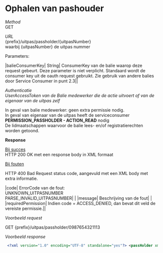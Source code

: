 ---
---

# Ophalen van pashouder

_Method_<br> GET

_URL_<br> {prefix}/uitpas/passholder/{uitpasNumber}<br> waarbij {uitpasNumber} de uitpas nummer

Parameters:

 

|balieConsumerKey| String| ConsumerKey van de balie waarop deze request gebeurt. Deze parameter is niet verplicht. Standaard wordt de consumer key uit de oauth request gebruikt. Zie gebruik van andere balies door Service Consumer in punt 2.3||

_Authenticatie_<br> _UserAccessToken van de Balie medewerker die de actie uitvoert of van de eigenaar van de uitpas zelf_

In geval van balie medewerker: geen extra permissie nodig.<br> In geval van eigenaar van de uitpas heeft de serviceconsumer **PERMISSION\_PASSHOLDER - ACTION\_READ** nodig<br> De lidmaatschappen waarvoor de balie lees- en/of registratierechten worden getoond.

**Response**

<u>Bij succes</u><br> HTTP 200 OK met een response body in XML formaat

<u>Bij fouten</u>

HTTP 400 Bad Request status code, aangevuld met een XML body met extra informatie.

 

|code| ErrorCode van de fout:<br> UNKNOWN\_UITPASNUMBER<br> PARSE\_INVALID\_UITPASNUMBER| |
|message| Beschrijving van de fout| |
|requiredPermission| Indien code = ACCESS\_DENIED, dan bevat dit veld de vereiste permissie.||

_Voorbeeld request_

GET {prefix}/uitpas/passholder/0987654321113

_Voorbeeld response_


~~~xml
 <?xml version="1.0" encoding="UTF-8" standalone="yes"?> <passHolder xmlns:ns2="http://www.w3.org/1999/02/22-rdf-syntax-ns" xmlns:ns3="http://xmlns.com/foaf/0.1/">     <cardSystemSpecific>         <cardSystem>             <id>1</id>             <name>HELA</name>         </cardSystem>         <currentCard>             <kansenpas>true</kansenpas>             <status>ACTIVE</status>             <uitpasNumber>                 <uitpasNumber>0930061965313</uitpasNumber>             </uitpasNumber>         </currentCard>         <emailPreference>ALL_MAILS</emailPreference>         <kansenStatuutEndDate>2013-12-31T23:59:59+01:00</kansenStatuutEndDate>         <kansenStatuutExpired>false</kansenStatuutExpired>         <kansenStatuutInGracePeriod>false</kansenStatuutInGracePeriod>         <smsPreference>NO_SMS</smsPreference>     </cardSystemSpecific>     <city>AALST</city>     <dateOfBirth>1980-04-15T00:00:00+02:00</dateOfBirth>     <email>dev3@lodgon.com</email>     <firstName>Nele</firstName>     <secondName>2de naam</secondName>     <gender>FEMALE</gender>     <gsm>gsm-nr</gsm>     <inszNumber>80042432086</inszNumber>     <lastActivationMailNumber>0</lastActivationMailNumber>     <memberships/>     <name>Custers</name>     <nationality>Belg</nationality>     <number>1</number>     <numberOfCheckins>0</numberOfCheckins>     <placeOfBirth>Aalst</placeOfBirth>     <points>10.000</points>     <postalCode>9300</postalCode>     <memberships>     	<membership>         	<id>1</id>             <association>             	<id>1</id>                 <name>Chiro Jongens</name>                 <cardSystem>                 	<id>1</id>                     <name>HELA</name>                 </cardSystem>                 <enddateCalculation>BASED_ON_REGISTRATION_DATE</enddateCalculation>                 <enddateCalculationValidityTime>2</enddateCalculationValidityTime>             </association>             <endDate>2015-12-31T23:59:59+01:00</endDate>             <renewable>true</renewable>             <renewDate>2015-09-30T23:59:59+01:00</renewDate>             <newEndDate>2017-12-31T23:59:59+01:00</newEndDate>         </membership>     </memberships>     <registrationBalieConsumerKey>31413BDF-DFC7-7A9F-10403618C2816E44</registrationBalieConsumerKey>     <street>Kalfstraat</street>     <telephone>0444/44.44.44</telephone>     <uitIdUser>         <ns2:id>bd056f6f-7ff6-4781-baeb-a0ff77626e03</ns2:id>         <ns3:nick>nele</ns3:nick>     </uitIdUser>     <verified>false</verified> </passHolder>
~~~

